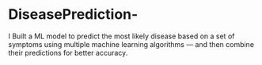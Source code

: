 # DiseasePrediction-
I Built a ML model to predict the most likely disease based on a set of symptoms using multiple machine learning algorithms — and then combine their predictions for better accuracy.

 
